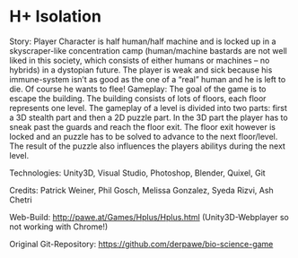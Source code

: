 # H+ Isolation 
Story: Player Character is half human/half machine and is locked up in a skyscraper-like concentration camp (human/machine bastards are not well liked in this society, which consists of either humans or machines – no hybrids) in a dystopian future. The player is weak and sick because his immune-system isn’t as good as the one of a “real” human and he is left to die. Of course he wants to flee! Gameplay: The goal of the game is to escape the building. The building consists of lots of floors, each floor represents one level. The gameplay of a level is divided into two parts: first a 3D stealth part and then a 2D puzzle part. In the 3D part the player has to sneak past the guards and reach the floor exit. The floor exit however is locked and an puzzle has to be solved to advance to the next floor/level. The result of the puzzle also influences the players abilitys during the next level.

Technologies: Unity3D, Visual Studio, Photoshop, Blender, Quixel, Git

Credits: Patrick Weiner, Phil Gosch, Melissa Gonzalez, Syeda Rizvi, Ash Chetri

Web-Build: http://pawe.at/Games/Hplus/Hplus.html (Unity3D-Webplayer so not working with Chrome!)

Original Git-Repository: https://github.com/derpawe/bio-science-game
